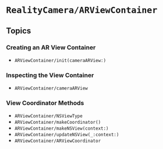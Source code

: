 # ``RealityCamera/ARViewContainer``

## Topics

### Creating an AR View Container

- ``ARViewContainer/init(cameraARView:)``

### Inspecting the View Container

- ``ARViewContainer/cameraARView``

### View Coordinator Methods

- ``ARViewContainer/NSViewType``
- ``ARViewContainer/makeCoordinator()``
- ``ARViewContainer/makeNSView(context:)``
- ``ARViewContainer/updateNSView(_:context:)``
- ``ARViewContainer/ARViewCoordinator``
